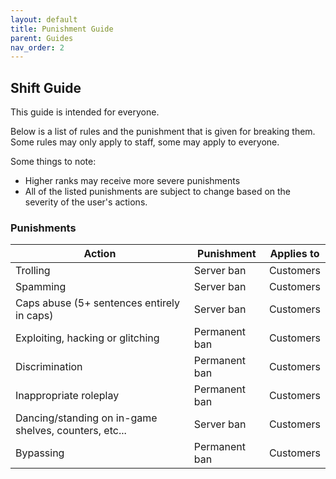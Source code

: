 ```yaml
---
layout: default
title: Punishment Guide
parent: Guides
nav_order: 2
---
```

## Shift Guide

This guide is intended for everyone.

Below is a list of rules and the punishment that is given for breaking them. Some rules may only apply to staff, some may apply to everyone.

Some things to note:
- Higher ranks may receive more severe punishments
- All of the listed punishments are subject to change based on the severity of the user's actions.

### Punishments

| Action | Punishment | Applies to |
| ------ | ---------- | ---------- |
| Trolling | Server ban | Customers |
| Spamming | Server ban | Customers |
| Caps abuse (5+ sentences entirely in caps) | Server ban | Customers |
| Exploiting, hacking or glitching | Permanent ban | Customers |
| Discrimination | Permanent ban | Customers |
| Inappropriate roleplay | Permanent ban | Customers |
| Dancing/standing on in-game shelves, counters, etc... | Server ban | Customers |
| Bypassing | Permanent ban | Customers |